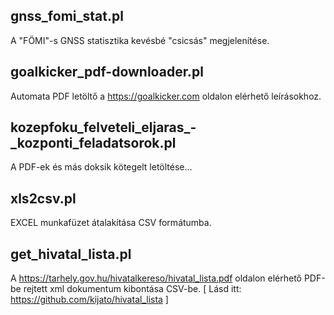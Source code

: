 
## gnss_fomi_stat.pl
A "FÖMI"-s GNSS statisztika kevésbé "csicsás" megjelenítése.

## goalkicker_pdf-downloader.pl
Automata PDF letöltő a https://goalkicker.com oldalon elérhető leírásokhoz.

## kozepfoku_felveteli_eljaras_-_kozponti_feladatsorok.pl
A PDF-ek és más doksik kötegelt letöltése...

## xls2csv.pl
EXCEL munkafüzet átalakítása CSV formátumba.

## get_hivatal_lista.pl
A https://tarhely.gov.hu/hivatalkereso/hivatal_lista.pdf oldalon elérhető PDF-be rejtett xml dokumentum kibontása CSV-be.
[ Lásd itt: https://github.com/kijato/hivatal_lista ]

